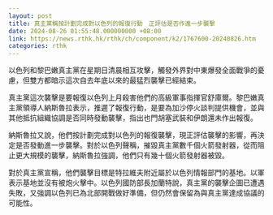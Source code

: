 ```yaml
---
layout: post
title: 真主黨稱按計劃完成對以色列的報復行動　正評估是否作進一步襲擊
date: 2024-08-26 01:55:48.000000000 +08:00
link: https://news.rthk.hk/rthk/ch/component/k2/1767600-20240826.htm
categories: rthk
---
```


以色列和黎巴嫩真主黨在星期日清晨相互攻擊，觸發外界對中東爆發全面戰爭的憂慮，但雙方都暗示這次自去年底以來的最猛烈襲擊已經結束。

真主黨這次襲擊是要報復以色列上月殺害他們的高級軍事指揮官舒庫爾。黎巴嫩真主黨領導人納斯魯拉表示，推遲了報復行動，是要為加沙停火談判提供機會，並與其他抵抗組織協調是否同時發動襲擊，指出也門胡塞武裝和伊朗還未作出報復。

納斯魯拉又說，他們按計劃完成對以色列的報復襲擊，現正評估襲擊的影響，再決定是否發動進一步襲擊。對於以色列聲稱，摧毀真主黨數千個火箭發射器，從而阻止更大規模的襲擊，納斯魯拉強調，他們只有幾十個火箭發射器被毀。

對於真主黨宣稱，他們襲擊目標是特拉維夫附近屬於以色列情報部門的基地。以軍表示基地並沒有被炮火擊中。以色列國防部長加蘭特說，真主黨的襲擊企圖已遭遇失敗，又強調以色列已為北部開戰做好準備，但仍然會保留為與真主黨達成協議的可能性。
